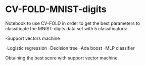 # CV-FOLD-MNIST-digits

Notebook to use CV-FOLD in order to get the best parameters to classificate the MNIST-digits data set with 5 classificators:

-Support vectors machine

-Logistic regression
-Decision tree
-Ada boost
-MLP classifier

Obtaining the best score with support vector machine.

